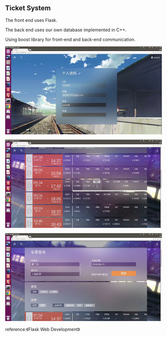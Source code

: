 ## Ticket System

The front end uses Flask.

The back end uses our own database implemented in C++.

Using boost library for front-end and back-end communication.

![User](https://github.com/zzzzzfy/TrainTicketSystem/blob/master/user.jpg)

![Ticket](https://github.com/zzzzzfy/TrainTicketSystem/blob/master/ticket.jpg)

![Query](https://github.com/zzzzzfy/TrainTicketSystem/blob/master/query.jpg)

reference:《Flask Web Development》
